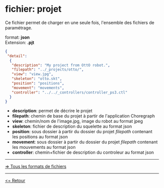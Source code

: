 # fichier: projet

Ce fichier permet de charger en une seule fois, l'ensemble des fichiers de paramétrage.

format: **json**  
Extension: **.pjt**  

```json
{
 "detail":
  {
   "description": "My project from OttO robot.",
   "filepath": "../_projects/otto/",
   "view": "view.jpg",
   "skeleton": "otto.skt",
   "position": "positions",
   "movement": "movements",
   "controller": "../../_controllers/controller_ps3.ctl"
  }
}
```

- **description**: permet de décrire le projet
- **filepath**: chemin de base du projet à partir de l'application Choregraph
- **view**: chemin/nom de l'image.jpg, image du robot au format jpeg
- **skeleton**: fichier de description du squelette au format json
- **position**: sous dossier à partir du dossier du projet *filepath* contenant les positions au format json
- **movement**: sous dossier à partir du dossier du projet *filepath* contenant les mouvements au format json
- **controller**: chemin+fichier de description du controleur au format json

---

[=> Tous les formats de fichiers](../file_format_fr.md)

---

[<= Retour](../../README_fr.md#file-format)